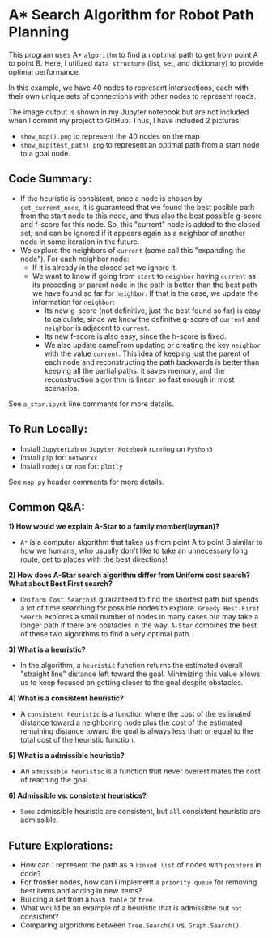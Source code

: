 # A* Search Algorithm for Robot Path Planning

This program uses A* `algorithm` to find an optimal path to get from point A to point B. Here, I utilized `data structure` (list, set, and dictionary) to provide optimal performance.

In this example, we have 40 nodes to represent intersections, each with their own unique sets of connections with other nodes to represent roads.

The image output is shown in my Jupyter notebook but are not included when I commit my project to GitHub. Thus, I have included 2 pictures:
- `show_map().png` to represent the 40 nodes on the map
- `show_map(test_path).png` to represent an optimal path from a start node to a goal node.

## Code Summary:

- If the heuristic is consistent, once a node is chosen by `get_current_node`, it is guaranteed that we found the best posible path from the start node to this node, and thus also the best possible g-score and f-score for this node. So, this "current" node is added to the closed set, and can be ignored if it appears again as a neighbor of another node in some iteration in the future.
- We explore the neighbors of `current` (some call this "expanding the node"). For each neighbor node:
    - If it is already in the closed set we ignore it.
    - We want to know if going from `start` to `neighbor` having `current` as its preceding or parent node in the path is better than the best path we have found so far for `neighbor`. If that is the case, we update the information for `neighbor`:
        - Its new g-score (not definitive, just the best found so far) is easy to calculate, since we know the definitve g-score of `current` and `neighbor` is adjacent to `current`.
        - Its new f-score is also easy, since the h-score is fixed.
        - We also update cameFrom updating or creating the key `neighbor` with the value `current`. This idea of keeping just the parent of each node and reconstructing the path backwards is better than keeping all the partial paths: it saves memory, and the reconstruction algorithm is linear, so fast enough in most scenarios.

See `a_star.ipynb` line comments for more details.

## To Run Locally:

- Install `JupyterLab` or `Jupyter Notebook` running on `Python3`
- Install `pip` for: `networkx`
- Install `nodejs` or `npm` for: `plotly`

See `map.py` header comments for more details.

## Common Q&A:

**1) How would we explain A-Star to a family member(layman)?**

- `A*` is a computer algorithm that takes us from point A to point B similar to how we humans, who usually don't like to take an unnecessary long route, get to places with the best directions!

**2) How does A-Star search algorithm differ from Uniform cost search? What about Best First search?**

- `Uniform Cost Search` is guaranteed to find the shortest path but spends a lot of time searching for possible nodes to explore. `Greedy Best-First Search` explores a small number of nodes in many cases but may take a longer path if there are obstacles in the way. `A-Star` combines the best of these two algorithms to find a very optimal path.

**3) What is a heuristic?**

- In the algorithm, a `heuristic` function returns the estimated overall "straight line" distance left toward the goal. Minimizing this value allows us to keep focused on getting closer to the goal despite obstacles.

**4) What is a consistent heuristic?**

- A `consistent heuristic` is a function where the cost of the estimated distance toward a neighboring node plus the cost of the estimated remaining distance toward the goal is always less than or equal to the total cost of the heuristic function.

**5) What is a admissible heuristic?**

- An `admissible heuristic` is a function that never overestimates the cost of reaching the goal.

**6) Admissible vs. consistent heuristics?**

- `Some` admissible heuristic are consistent, but `all` consistent heuristic are admissible.

## Future Explorations:

- How can I represent the path as a `linked list` of nodes with `pointers` in code?
- For frontier nodes, how can I implement a `priority queue` for removing best items and adding in new items?
- Building a set from a `hash table` or `tree`.
- What would be an example of a heuristic that is admissible but `not` consistent?
- Comparing algorithms between `Tree.Search()` vs. `Graph.Search()`.
